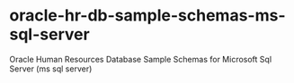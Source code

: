 # oracle-hr-db-sample-schemas-ms-sql-server
Oracle Human Resources Database Sample Schemas for Microsoft Sql Server (ms sql server)
